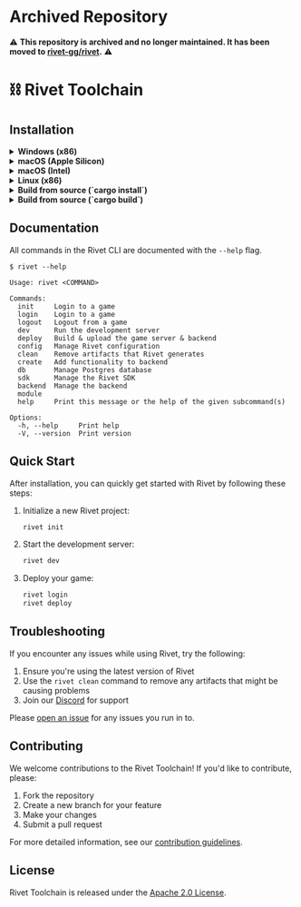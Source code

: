 # Archived Repository

⚠️ **This repository is archived and no longer maintained. It has been moved to [rivet-gg/rivet](https://github.com/rivet-gg/rivet).** ⚠️

# ⛓️ Rivet Toolchain

## Installation

<details>
<summary><b>Windows (x86)</b></summary>

```sh
curl -L https://releases.rivet.gg/toolchain/v2.0.0-rc.5/windows_x86_64/rivet.exe.zip -o rivet.exe.zip
unzip rivet.exe.zip
```

Add the directory containing rivet.exe to your PATH environment variable.
</details>

<details>
<summary><b>macOS (Apple Silicon)</b></summary>

```sh
curl -L https://releases.rivet.gg/toolchain/v2.0.0-rc.5/macos_arm64/rivet.zip -o rivet.zip
unzip rivet.zip
chmod +x rivet
sudo mv rivet /usr/local/bin/
```
</details>

<details>
<summary><b>macOS (Intel)</b></summary>

```sh
curl -L https://releases.rivet.gg/toolchain/v2.0.0-rc.5/macos_x86_64/rivet.zip -o rivet.zip
unzip rivet.zip
chmod +x rivet
sudo mv rivet /usr/local/bin/
```
</details>

<details>
<summary><b>Linux (x86)</b></summary>

```sh
curl -L https://releases.rivet.gg/toolchain/v2.0.0-rc.5/linux_x86_64/rivet.zip -o rivet.zip
unzip rivet.zip
chmod +x rivet
sudo mv rivet /usr/local/bin/
```
</details>

<details>
<summary><b>Build from source (`cargo install`)</b></summary>

1. [Install Rust](https://rustup.sh)
2. Install Rivet

```sh
cargo install --git=https://github.com/rivet-gg/toolchain rivet-cli
```
</details>

<details>
<summary><b>Build from source (`cargo build`)</b></summary>

1. [Install Rust](https://rustup.sh)
2. Install Rivet

```sh
git clone https://github.com/rivet-gg/toolchain.git
cd packages/cli
cargo build
```

The executable will be available at _target/debug/rivet_.
</details>

## Documentation

All commands in the Rivet CLI are documented with the `--help` flag.

```
$ rivet --help

Usage: rivet <COMMAND>

Commands:
  init     Login to a game
  login    Login to a game
  logout   Logout from a game
  dev      Run the development server
  deploy   Build & upload the game server & backend
  config   Manage Rivet configuration
  clean    Remove artifacts that Rivet generates
  create   Add functionality to backend
  db       Manage Postgres database
  sdk      Manage the Rivet SDK
  backend  Manage the backend
  module
  help     Print this message or the help of the given subcommand(s)

Options:
  -h, --help     Print help
  -V, --version  Print version
```

## Quick Start

After installation, you can quickly get started with Rivet by following these steps:

1. Initialize a new Rivet project:
   ```sh
   rivet init
   ```

2. Start the development server:
   ```sh
   rivet dev
   ```

3. Deploy your game:
   ```sh
   rivet login
   rivet deploy
   ```
## Troubleshooting

If you encounter any issues while using Rivet, try the following:

1. Ensure you're using the latest version of Rivet
2. Use the `rivet clean` command to remove any artifacts that might be causing problems
3. Join our [Discord](https://rivet.gg/discord) for support

Please [open an issue](https://github.com/rivet-gg/toolchain/issues) for any issues you run in to.

## Contributing

We welcome contributions to the Rivet Toolchain! If you'd like to contribute, please:

1. Fork the repository
2. Create a new branch for your feature
3. Make your changes
4. Submit a pull request

For more detailed information, see our [contribution guidelines](CONTRIBUTING.md).

## License

Rivet Toolchain is released under the [Apache 2.0 License](LICENSE).
